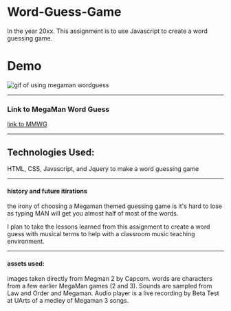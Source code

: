 # Word-Guess-Game
In the year 20xx.  This assignment is to use Javascript to create a word guessing game.

# Demo 
![gif of using megaman wordguess](assets/images/mmwg.gif)
___
### Link to MegaMan Word Guess
[link to MMWG](https://benmulhollandpsl.github.io/Word-Guess-MMGame/)

___
## Technologies Used: 
HTML, CSS, Javascript, and Jquery to make a word guessing game 

___
#### history and future itirations
the irony of choosing a Megaman themed guessing game is it's hard to lose as typing MAN will get you almost half of most of the words.

I plan to take the lessons learned from this assignment to create a word guess with musical terms to help with a classroom music teaching environment.

___
#### assets used:
images taken directly from Megman 2 by Capcom. words are characters from a few earlier MegaMan games (2 and 3). 
Sounds are sampled from Law and Order and Megaman. 
Audio player is a live recording by Beta Test at UArts of a medley of Megaman 3 songs.

